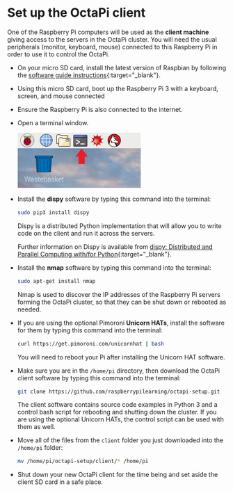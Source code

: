 # Set up the OctaPi client

One of the Raspberry Pi computers will be used as the **client machine** giving access to the servers in the OctaPi cluster. You will need the usual peripherals (monitor, keyboard, mouse) connected to this Raspberry Pi in order to use it to control the OctaPi.

- On your micro SD card, install the latest version of Raspbian by following the [software guide instructions](https://www.raspberrypi.org/learning/software-guide/quickstart/){:target="_blank"}.

- Using this micro SD card, boot up the Raspberry Pi 3 with a keyboard, screen, and mouse connected

- Ensure the Raspberry Pi is also connected to the internet.

- Open a terminal window.

    ![Open a terminal](images/terminal.png)

- Install the **dispy** software by typing this command into the terminal:

    ```bash
    sudo pip3 install dispy
    ```

    Dispy is a distributed Python implementation that will allow you to write code on the client and run it across the servers.

    Further information on Dispy is available from [dispy: Distributed and Parallel Computing with/for Python](http://dispy.sourceforge.net/index.html){:target="_blank"}.

- Install the **nmap** software by typing this command into the terminal:

    ```bash
    sudo apt-get install nmap
    ```

    Nmap is used to discover the IP addresses of the Raspberry Pi servers forming the OctaPi cluster, so that they can be shut down or rebooted as needed.

- If you are using the optional Pimoroni **Unicorn HATs**, install the software for them by typing this command into the terminal:

    ```bash
    curl https://get.pimoroni.com/unicornhat | bash
    ```
    
    You will need to reboot your Pi after installing the Unicorn HAT software. 

- Make sure you are in the `/home/pi` directory, then download the OctaPi client software by typing this command into the terminal:

    ```bash
    git clone https://github.com/raspberrypilearning/octapi-setup.git
    ```
    The client software contains source code examples in Python 3 and a control bash script for rebooting and shutting down the cluster. If you are using the optional Unicorn HATs, the control script can be used with them as well.

- Move all of the files from the `client` folder you just downloaded into the `/home/pi` folder:

    ```bash
    mv /home/pi/octapi-setup/client/* /home/pi
    ```

- Shut down your new OctaPi client for the time being and set aside the client SD card in a safe place.
